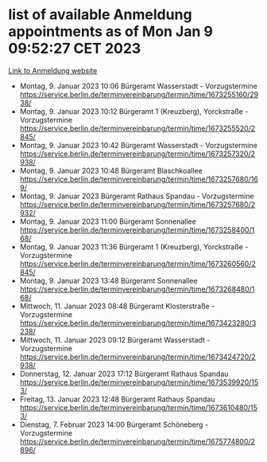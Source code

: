 # list of available Anmeldung appointments as of Mon Jan  9 09:52:27 CET 2023
[Link to Anmeldung website](https://service.berlin.de/terminvereinbarung/termin/tag.php?termin=0&anliegen[]=120686&dienstleisterlist=122210,122217,327316,122219,327312,122227,327314,122231,327346,122243,327348,122252,329742,122260,329745,122262,329748,122254,329751,122271,327278,122273,327274,122277,327276,330436,122280,327294,122282,327290,122284,327292,327539,122291,327270,122285,327266,122286,327264,122296,327268,150230,329760,122301,327282,122297,327286,122294,327284,122312,329763,122314,329775,122304,327330,122311,327334,122309,327332,122281,327352,122279,329772,122276,327324,122274,327326,122267,329766,122246,327318,122251,327320,122257,327322,122208,327298,122226,327300,121362,121364&herkunft=http%3A%2F%2Fservice.berlin.de%2Fdienstleistung%2F120686%2F)
- Montag, 9. Januar 2023 10:06 Bürgeramt Wasserstadt - Vorzugstermine https://service.berlin.de/terminvereinbarung/termin/time/1673255160/2938/
- Montag, 9. Januar 2023 10:12 Bürgeramt 1 (Kreuzberg), Yorckstraße - Vorzugstermine https://service.berlin.de/terminvereinbarung/termin/time/1673255520/2845/
- Montag, 9. Januar 2023 10:42 Bürgeramt Wasserstadt - Vorzugstermine https://service.berlin.de/terminvereinbarung/termin/time/1673257320/2938/
- Montag, 9. Januar 2023 10:48 Bürgeramt Blaschkoallee https://service.berlin.de/terminvereinbarung/termin/time/1673257680/169/
- Montag, 9. Januar 2023  Bürgeramt Rathaus Spandau - Vorzugstermine https://service.berlin.de/terminvereinbarung/termin/time/1673257680/2932/
- Montag, 9. Januar 2023 11:00 Bürgeramt Sonnenallee https://service.berlin.de/terminvereinbarung/termin/time/1673258400/168/
- Montag, 9. Januar 2023 11:36 Bürgeramt 1 (Kreuzberg), Yorckstraße - Vorzugstermine https://service.berlin.de/terminvereinbarung/termin/time/1673260560/2845/
- Montag, 9. Januar 2023 13:48 Bürgeramt Sonnenallee https://service.berlin.de/terminvereinbarung/termin/time/1673268480/168/
- Mittwoch, 11. Januar 2023 08:48 Bürgeramt Klosterstraße - Vorzugstermine https://service.berlin.de/terminvereinbarung/termin/time/1673423280/3238/
- Mittwoch, 11. Januar 2023 09:12 Bürgeramt Wasserstadt - Vorzugstermine https://service.berlin.de/terminvereinbarung/termin/time/1673424720/2938/
- Donnerstag, 12. Januar 2023 17:12 Bürgeramt Rathaus Spandau https://service.berlin.de/terminvereinbarung/termin/time/1673539920/153/
- Freitag, 13. Januar 2023 12:48 Bürgeramt Rathaus Spandau https://service.berlin.de/terminvereinbarung/termin/time/1673610480/153/
- Dienstag, 7. Februar 2023 14:00 Bürgeramt Schöneberg - Vorzugstermine https://service.berlin.de/terminvereinbarung/termin/time/1675774800/2896/
